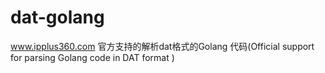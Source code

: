 # dat-golang
www.ipplus360.com   官方支持的解析dat格式的Golang 代码(Official support for parsing Golang code in DAT format ) 
